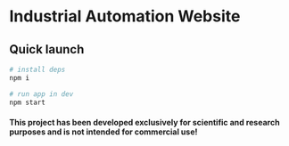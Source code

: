 # Industrial Automation Website

## Quick launch

```sh
# install deps
npm i 

# run app in dev
npm start
```
#### This project has been developed exclusively for scientific and research purposes and is not intended for commercial use!
